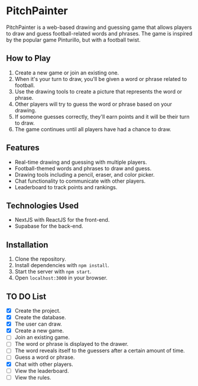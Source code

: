 # PitchPainter

PitchPainter is a web-based drawing and guessing game that allows players to draw and guess football-related words and phrases. The game is inspired by the popular game Pinturillo, but with a football twist.

## How to Play

1. Create a new game or join an existing one.
2. When it's your turn to draw, you'll be given a word or phrase related to football.
3. Use the drawing tools to create a picture that represents the word or phrase.
4. Other players will try to guess the word or phrase based on your drawing.
5. If someone guesses correctly, they'll earn points and it will be their turn to draw.
6. The game continues until all players have had a chance to draw.

## Features

- Real-time drawing and guessing with multiple players.
- Football-themed words and phrases to draw and guess.
- Drawing tools including a pencil, eraser, and color picker.
- Chat functionality to communicate with other players.
- Leaderboard to track points and rankings.

## Technologies Used

- NextJS with ReactJS for the front-end.
- Supabase for the back-end.

## Installation

1. Clone the repository.
2. Install dependencies with `npm install`.
3. Start the server with `npm start`.
4. Open `localhost:3000` in your browser.

## TO DO List

- [x] Create the project.
- [x] Create the database.
- [x] The user can draw.
- [x] Create a new game.
- [ ] Join an existing game.
- [ ] The word or phrase is displayed to the drawer.
- [ ] The word reveals itself to the guessers after a certain amount of time.
- [ ] Guess a word or phrase.
- [x] Chat with other players.
- [ ] View the leaderboard.
- [ ] View the rules.
